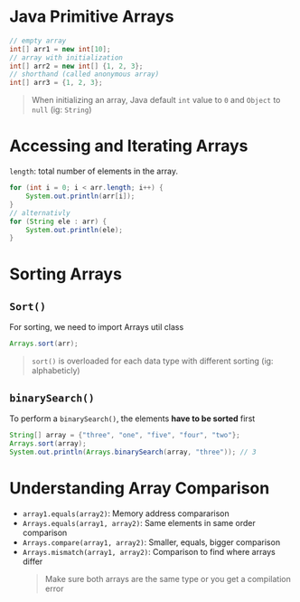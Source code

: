# Java Primitive Arrays

```java
// empty array
int[] arr1 = new int[10];
// array with initialization
int[] arr2 = new int[] {1, 2, 3};
// shorthand (called anonymous array)
int[] arr3 = {1, 2, 3};
```

> When initializing an array, Java default `int` value to `0` and `Object` to `null` (ig: `String`)

# Accessing and Iterating Arrays

`length`: total number of elements in the array.

```java
for (int i = 0; i < arr.length; i++) {
	System.out.println(arr[i]);
}
// alternativly
for (String ele : arr) {
	System.out.println(ele);
}
```

# Sorting Arrays

## `Sort()`

For sorting, we need to import Arrays util class

```java
Arrays.sort(arr);
```

> `sort()` is overloaded for each data type with different sorting (ig: alphabeticly)

## `binarySearch()`

To perform a `binarySearch()`, the elements **have to be sorted** first

```java
String[] array = {"three", "one", "five", "four", "two"};
Arrays.sort(array);
System.out.println(Arrays.binarySearch(array, "three")); // 3
```

# Understanding Array Comparison

-   `array1.equals(array2)`:
    Memory address compararison
-   `Arrays.equals(array1, array2)`:
    Same elements in same order comparison
-   `Arrays.compare(array1, array2)`:
    Smaller, equals, bigger comparison
-   `Arrays.mismatch(array1, array2)`:
    Comparison to find where arrays differ
    > Make sure both arrays are the same type or you get a compilation error
